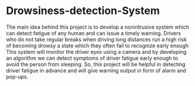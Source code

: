 # Drowsiness-detection-System

The main idea behind this project is to develop a nonintrusive system which can detect fatigue of any human and can issue a timely warning. Drivers who do not take regular breaks when driving long distances run a high risk of becoming drowsy a state which they often fail to recognize early enough
This system will monitor the driver eyes using a camera and by developing an algorithm we can detect symptoms of driver fatigue early enough to avoid the person from sleeping. So, this project will be helpful in detecting driver fatigue in advance and will give warning output in form of alarm and pop-ups.
